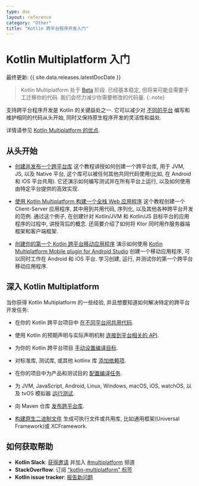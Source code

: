 ```yaml
---
type: doc
layout: reference
category: "Other"
title: "Kotlin 跨平台程序开发入门"
---
```


# Kotlin Multiplatform 入门
[//]: # (description: Learn how to create your first Kotlin cross-platform app or library benefiting from Kotlin Multiplatform.)

最终更新: {{ site.data.releases.latestDocDate }}

> Kotlin Multiplatform 处于 [Beta](../components-stability.html) 阶段.
> 已经基本稳定, 但将来可能会需要手工迁移你的代码. 我们会尽力减少你需要修改的代码量.
{:.note}

支持跨平台程序开发是 Kotlin 的关键益处之一.
它可以减少对 [不同的平台](multiplatform-dsl-reference.html#targets) 编写和维护相同的代码从头开始, 
同时又保持原生程序开发的灵活性和益处.

详情请参见 [Kotlin Multiplatform 的优点](multiplatform.html).

## 从头开始

* [创建并发布一个跨平台库](multiplatform-library.html)
  这个教程讲授如何创建一个跨平台库, 用于 JVM, JS, 以及 Native 平台, 这个库可以被任何其他共同代码使用(比如, 在 Android 和 iOS 平台共用).
  它还演示如何编写测试并在所有平台上运行, 以及如何使用由特定平台提供的高效实现.

* [使用 Kotlin Multiplatform 构建一个全栈 Web 应用程序](multiplatform-full-stack-app.html)
  这个教程创建一个 Client-Server 应用程序, 其中用到共用代码, 序列化, 以及其他各种跨平台开发的范例.
  通过这个例子, 在创建针对 Kotlin/JVM 和 Kotlin/JS 目标平台的应用程序的过程中, 讲授背后的概念.
  还简要介绍了如何将 Ktor 同时用作服务器端框架和客户端框架.

* [创建你的第一个 Kotlin 跨平台移动应用程序](../multiplatform-mobile/multiplatform-mobile-create-first-app.html)
  演示如何使用 [Kotlin Multiplatform Mobile plugin for Android Studio](https://plugins.jetbrains.com/plugin/14936-kotlin-multiplatform-mobile)
  创建一个移动应用程序, 可以同时工作在 Android 和 iOS 平台.
  学习创建, 运行, 并测试你的第一个跨平台移动应用程序.

## 深入 Kotlin Multiplatform

当你获得 Kotlin Multiplatform 的一些经验, 并且想要知道如何解决特定的跨平台开发任务:

* 在你的 Kotlin 跨平台项目中 [在不同平台间共用代码](multiplatform-share-on-platforms.html).

* 使用 Kotlin 的预期声明与实际声明机制 [连接到平台相关的 API](multiplatform-connect-to-apis.html).

* 为你的 Kotlin 跨平台项目 [手动设置编译目标](multiplatform-set-up-targets.html).

* 对标准库, 测试库, 或其他 kotlinx 库 [添加依赖项](multiplatform-add-dependencies.html).

* 在你的项目中为产品和测试目的 [配置编译任务](multiplatform-configure-compilations.html).

* 为 JVM, JavaScript, Android, Linux, Windows, macOS, iOS, watchOS, 以及 tvOS 模拟器 [运行测试](multiplatform-run-tests.html).

* 向 Maven 仓库 [发布跨平台库](multiplatform-publish-lib.html).

* [构建原生二进制文件](multiplatform-build-native-binaries.html) 生成可执行文件或共用库, 比如通用框架(Universal Framework)或 XCFramework.

## 如何获取帮助

* **Kotlin Slack**: [获得邀请](https://surveys.jetbrains.com/s3/kotlin-slack-sign-up) 并加入 [#multiplatform](https://kotlinlang.slack.com/archives/C3PQML5NU) 频道
* **StackOverflow**: 订阅 ["kotlin-multiplatform" 标签](https://stackoverflow.com/questions/tagged/kotlin-multiplatform)
* **Kotlin issue tracker**: [报告新问题](https://youtrack.jetbrains.com/newIssue?project=KT)

